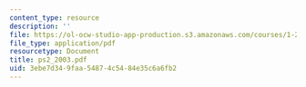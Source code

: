 ```yaml
---
content_type: resource
description: ''
file: https://ol-ocw-studio-app-production.s3.amazonaws.com/courses/1-224j-carrier-systems-fall-2003/3ebe7d349faa54874c5484e35c6a6fb2_ps2_2003.pdf
file_type: application/pdf
resourcetype: Document
title: ps2_2003.pdf
uid: 3ebe7d34-9faa-5487-4c54-84e35c6a6fb2
---
```


